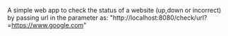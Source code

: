 A simple web app to check the status of a website (up,down or incorrect) by passing url in the parameter as:
"http://localhost:8080/check/url?=https://www.google.com"
